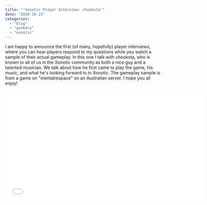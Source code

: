 ```yaml
---
title: "'Xonotic Player Interview: chooksta'"
date: "2010-10-23"
categories: 
  - "blog"
  - "geekery"
  - "xonotic"
---
```

I am happy to announce the first (of many, hopefully) player interviews, where you can hear players respond to my questions while you watch a sample of their actual gameplay. In this one I talk with chooksta, who is known to all of us in the Xonotic community as both a nice guy and a talented musician. We talk about how he first came to play the game, his music, and what he's looking forward to in Xonotic. The gameplay sample is from a game on "mentalrespace" on an Australian server. I hope you all enjoy!

<iframe width="640" height="360" src="//www.youtube-nocookie.com/embed/XQ8qOVoyHfY" frameborder="0" allowfullscreen></iframe>
